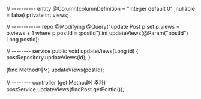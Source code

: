 

// ---------- entity
@Column(columnDefinition = "integer default 0" ,nullable = false)
private int views;


// ------------ repo
@Modifying
@Query("update Post p set p.views = p.views + 1 where p.postId = :postId")
int updateViews(@Param("postId") Long postId);

// -------- service
public void updateViews(Long id) {
postRepository.updateViews(id);
}

(find Method에서)
updateViews(postId);

// -------- controller (get Method에 추가)
postService.updateViews(findPost.getPostId());
